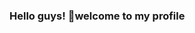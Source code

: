 ### Hello guys! 👋welcome to my profile

<!--
**Antonio-Gabriel/Antonio-Gabriel** is a ✨ _special_ ✨ repository because its `README.md` (this file) appears on your GitHub profile.

  My name is António Gabriel computer student and passionate about computing, 
  I'm a software developer.
  
  Skills: C#,PHP,JAVASCRIPT

- 🔭 I can't talk about it yet ...
- 🌱 More about algorithms and ways to make the code more and more intelligent, that is, practicing automation more ...
- 👯 In whatever it is opportune for me to participate, I will always be active to give my input, as long as it is one of my abilities. ...
- 🤔 Subjects that will help me to grow more and more in the area in which I find myself and you also contribute to this to happen, I believe. ...
- 💬 Ask me about ... movies, codes, life and the rest is to see more kk ...
- ⚡ Fun fact: Impostor Syntrome ...
-->
 
